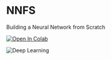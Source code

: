 # NNFS
Building a Neural Network from Scratch

[![Open In Colab](https://colab.research.google.com/assets/colab-badge.svg)](https://colab.research.google.com/drive/1g4iYVekthFnLntnuIyWFHFkw-iyZ-H2l?usp=sharing)

![Deep Learning](https://media.istockphoto.com/id/1319034403/photo/deep-learning.jpg?s=1024x1024&w=is&k=20&c=8-r4x_Zala-ii0XnLVckyComnMDHRWPQXje4RaIju6w=)
